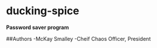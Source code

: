 ducking-spice
=============

**Password saver program**

##Authors
-McKay Smalley
	-Cheif Chaos Officer, President